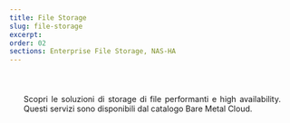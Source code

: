 ```yaml
---
title: File Storage
slug: file-storage
excerpt:
order: 02
sections: Enterprise File Storage, NAS-HA
---
```


<style>
#page {
  display: flex !important;
  flex-direction:column-reverse !important;
}
#customProductIndex {
padding:25px;
}
#customProductIndex p {
text-align:justify;
}

</style>

<div id="customProductIndex">

<p>Scopri le soluzioni di storage di file performanti e high availability. Questi servizi sono disponibili dal catalogo Bare Metal Cloud.</p>

</div>
